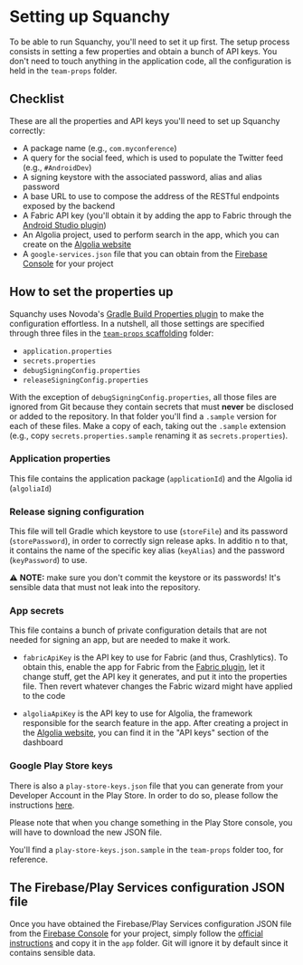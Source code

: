 # Setting up Squanchy

To be able to run Squanchy, you'll need to set it up first. The setup process consists in setting a few properties and obtain a bunch of API keys. You
don't need to touch anything in the application code, all the configuration is held in the `team-props` folder.

## Checklist
These are all the properties and API keys you'll need to set up Squanchy correctly:

 * A package name (e.g., `com.myconference`)
 * A query for the social feed, which is used to populate the Twitter feed (e.g., `#AndroidDev`)
 * A signing keystore with the associated password, alias and alias password
 * A base URL to use to compose the address of the RESTful endpoints exposed by the backend
 * A Fabric API key (you'll obtain it by adding the app to Fabric through the [Android Studio plugin](https://fabric.io/downloads/android-studio))
 * An Algolia project, used to perform search in the app, which you can create on the [Algolia website](https://www.algolia.com)
 * A `google-services.json` file that you can obtain from the [Firebase Console](https://console.firebase.google.com/) for your project

## How to set the properties up
Squanchy uses Novoda's [Gradle Build Properties plugin](https://github.com/novoda/gradle-build-properties-plugin) to make the configuration
effortless. In a nutshell, all those settings are specified through three files in the [`team-props`
scaffolding](https://github.com/novoda/novoda/tree/master/scaffolding) folder:

 * `application.properties`
 * `secrets.properties`
 * `debugSigningConfig.properties`
 * `releaseSigningConfig.properties`

With the exception of `debugSigningConfig.properties`, all those files are ignored from Git because they contain secrets that must **never** be
disclosed or added to the repository. In that folder you'll find a `.sample` version for each of these files. Make a copy of each, taking out the
`.sample` extension (e.g., copy `secrets.properties.sample` renaming it as `secrets.properties`).

### Application properties
This file contains the application package (`applicationId`) and the Algolia id (`algoliaId`)

### Release signing configuration
This file will tell Gradle which keystore to use (`storeFile`) and its password (`storePassword`), in order to correctly sign release apks. In additio
n to that, it contains the name of the specific key alias (`keyAlias`) and the password (`keyPassword`) to use.

⚠ **NOTE:** make sure you don't commit the keystore or its passwords! It's sensible data that must not leak into the repository.

### App secrets
This file contains a bunch of private configuration details that are not needed for signing an app, but are needed to make it work.

 * `fabricApiKey` is the API key to use for Fabric (and thus, Crashlytics). To obtain this, enable the app for Fabric from the
   [Fabric plugin](https://fabric.io/downloads/android-studio), let it change stuff, get the API key it generates, and put it into the properties
   file. Then revert whatever changes the Fabric wizard might have applied to the code

 * `algoliaApiKey` is the API key to use for Algolia, the framework responsible for the search feature in the app. After creating a project in the 
    [Algolia website](https://www.algolia.com), you can find it in the "API keys" section of the dashboard

### Google Play Store keys
There is also a `play-store-keys.json` file that you can generate from your Developer Account in the Play Store. In order to do so, please follow
the instructions [here](https://github.com/Triple-T/gradle-play-publisher#google-play-service-account).

Please note that when you change something in the Play Store console, you will have to download the new JSON file.  

You'll find a `play-store-keys.json.sample` in the `team-props` folder too, for reference.

## The Firebase/Play Services configuration JSON file
Once you have obtained the Firebase/Play Services configuration JSON file from the [Firebase Console](https://console.firebase.google.com/) for your
project, simply follow the [official instructions](https://developers.google.com/android/guides/google-services-plugin#adding_the_json_file) and copy
it in the `app` folder. Git will ignore it by default since it contains sensible data.
